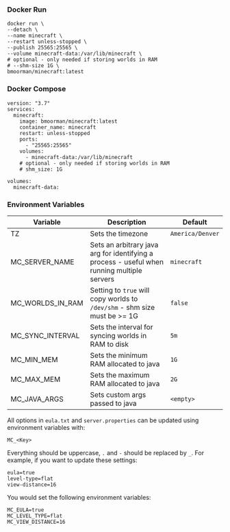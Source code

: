 ### Docker Run
```
docker run \
--detach \
--name minecraft \
--restart unless-stopped \
--publish 25565:25565 \
--volume minecraft-data:/var/lib/minecraft \
# optional - only needed if storing worlds in RAM
# --shm-size 1G \
bmoorman/minecraft:latest
```

### Docker Compose
```
version: "3.7"
services:
  minecraft:
    image: bmoorman/minecraft:latest
    container_name: minecraft
    restart: unless-stopped
    ports:
      - "25565:25565"
    volumes:
      - minecraft-data:/var/lib/minecraft
    # optional - only needed if storing worlds in RAM
    # shm_size: 1G

volumes:
  minecraft-data:
```

### Environment Variables
|Variable|Description|Default|
|--------|-----------|-------|
|TZ|Sets the timezone|`America/Denver`|
|MC_SERVER_NAME|Sets an arbitrary java arg for identifying a process - useful when running multiple servers|`minecraft`|
|MC_WORLDS_IN_RAM|Setting to `true` will copy worlds to `/dev/shm` - shm size must be >= 1G|`false`|
|MC_SYNC_INTERVAL|Sets the interval for syncing worlds in RAM to disk|`5m`|
|MC_MIN_MEM|Sets the minimum RAM allocated to java|`1G`|
|MC_MAX_MEM|Sets the maximum RAM allocated to java|`2G`|
|MC_JAVA_ARGS|Sets custom args passed to java|`<empty>`|

All options in `eula.txt` and `server.properties` can be updated using environment variables with:
```
MC_<Key>
```
Everything should be uppercase, `.` and `-` should be replaced by `_`. For example, if you want to update these settings:
```
eula=true
level-type=flat
view-distance=16
```
You would set the following environment variables:
```
MC_EULA=true
MC_LEVEL_TYPE=flat
MC_VIEW_DISTANCE=16
```
